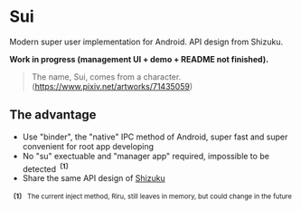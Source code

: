 # Sui

Modern super user implementation for Android. API design from Shizuku.

**Work in progress (management UI + demo + README not finished).**

> The name, Sui, comes from a character. (<https://www.pixiv.net/artworks/71435059>)

## The advantage

* Use "binder", the "native" IPC method of Android, super fast and super convenient for root app developing
* No "su" exectuable and "manager app" required, impossible to be detected<sup>**〔1〕**</sup>
* Share the same API design of [Shizuku](https://github.com/RikkaApps/Shizuku)

<sub>**〔1〕** The current inject method, Riru, still leaves in memory, but could change in the future</sub>